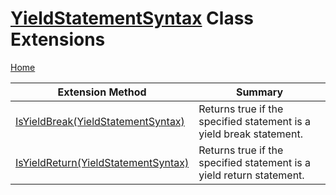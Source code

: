 <a name="_Top"></a>

# [YieldStatementSyntax](https://docs.microsoft.com/en-us/dotnet/api/microsoft.codeanalysis.csharp.syntax.yieldstatementsyntax) Class Extensions

[Home](../../../../../README.md#_Top)

| Extension Method | Summary |
| ---------------- | ------- |
| [IsYieldBreak(YieldStatementSyntax)](../../../../../Roslynator/CSharp/SyntaxExtensions/IsYieldBreak/README.md#_Top) | Returns true if the specified statement is a yield break statement\. |
| [IsYieldReturn(YieldStatementSyntax)](../../../../../Roslynator/CSharp/SyntaxExtensions/IsYieldReturn/README.md#_Top) | Returns true if the specified statement is a yield return statement\. |

